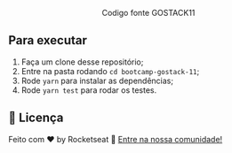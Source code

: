 
<p align="center">Codigo fonte GOSTACK11 </p>

## Para executar

1. Faça um clone desse repositório;
2. Entre na pasta rodando `cd bootcamp-gostack-11`;
3. Rode `yarn` para instalar as dependências;
4. Rode `yarn test` para rodar os testes.


## :memo: Licença

Feito com ♥ by Rocketseat :wave: [Entre na nossa comunidade!](https://discordapp.com/invite/gCRAFhc)
